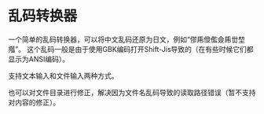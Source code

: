 # 乱码转换器

一个简单的乱码转换器，可以将中文乱码还原为日文，例如“僇乕僜儖僉乕丗堏摦”。
这个乱码一般是由于使用GBK编码打开Shift-Jis导致的（在有些时候它们都显示为ANSI编码）。

支持文本输入和文件输入两种方式。

也可以对文件目录进行修正，解决因为文件名乱码导致的读取路径错误（暂不支持对内容的修正）。